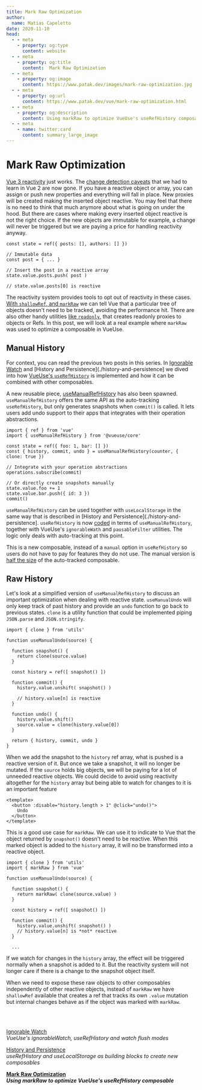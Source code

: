 ```yaml
---
title: Mark Raw Optimization
author:
  name: Matias Capeletto
date: 2020-11-10
head:
  - - meta
    - property: og:type
      content: website
  - - meta
    - property: og:title
      content:  Mark Raw Optimization
  - - meta
    - property: og:image
      content: https://www.patak.dev/images/mark-raw-optimization.jpg
  - - meta
    - property: og:url
      content: https://www.patak.dev/vue/mark-raw-optimization.html
  - - meta
    - property: og:description
      content: Using markRaw to optimize VueUse's useRefHistory composable
  - - meta
    - name: twitter:card
      content: summary_large_image
---
```


<BlogCover src="/images/mark-raw-optimization.jpg" />

# Mark Raw Optimization

[Vue 3 reactivity](https://v3.vuejs.org/guide/reactivity.html) just works. The [change detection caveats](https://vuejs.org/v2/guide/reactivity.html#Change-Detection-Caveats) that we had to learn in Vue 2 are now gone. If you have a reactive object or array, you can assign or push new properties and everything will fall in place. New proxies will be created making the inserted object reactive. You may feel that there is no need to think that much anymore about what is going on under the hood. But there are cases where making every inserted object reactive is not the right choice. If the new objects are immutable for example, a change will never be triggered but we are paying a price for handling reactivity anyway.

```js{9}
const state = ref({ posts: [], authors: [] })

// Immutable data
const post = { ... }

// Insert the post in a reactive array
state.value.posts.push( post )

// state.value.posts[0] is reactive
```

The reactivity system provides tools to opt out of reactivity in these cases. [With `shallowRef`, and `markRaw`](https://v3.vuejs.org/api/basic-reactivity.html#markraw) we can tell Vue that a particular tree of objects doesn't need to be tracked, avoiding the performance hit. There are also other handy utilities [like `readonly`](https://v3.vuejs.org/api/basic-reactivity.html#readonly), that creates readonly proxies to objects or Refs. In this post, we will look at a real example where `markRaw` was used to optimize a composable in VueUse.

## Manual History

For context, you can read the previous two posts in this series. In [Ignorable Watch](./ignorable-watch.md) and [History and Persistence](./history-and-persistence] we dived into how [VueUse's `useRefHistory`](https://vueuse.js.org/?path=/story/utilities--userefhistory) is implemented and how it can be combined with other composables.

A new reusable piece, [useManualRefHistory](https://vueuse.js.org/?path=/story/utilities--usemanualrefhistory) has also been spawned. `useManualRefHistory` offers the same API as the auto-tracking `useRefHistory`, but only generates snapshots when `commit()` is called. It lets users add undo support to their apps that integrates with their operation abstractions.

```js{8,13}
import { ref } from 'vue' 
import { useManualRefHistory } from '@vueuse/core'

const state = ref({ foo: 1, bar: [] })
const { history, commit, undo } = useManualRefHistory(counter, { clone: true })

// Integrate with your operation abstractions
operations.subscribe(commit)

// Or directly create snapshots manually
state.value.foo += 1
state.value.bar.push({ id: 3 })
commit()
```

`useManualRefHistory` can be used together with `useLocalStorage` in the same way that is described in [History and Persistence](./history-and-persistence]. `useRefHistory` is now [coded](https://github.com/antfu/vueuse/blob/master/packages/core/useRefHistory/index.ts) in terms of `useManualRefHistory`, together with VueUse's `ignorableWath` and `pausableFilter` utilities. The logic only deals with auto-tracking at this point.

This is a new composable, instead of a `manual` option in `useRefHistory` so users do not have to pay for features they do not use. The manual version is [half the size](https://vueuse.js.org/?path=/story/docs--export-size) of the auto-tracked composable.

## Raw History

Let's look at a simplified version of `useManualRefHistory` to discuss an important optimization when dealing with reactive state. `useManualUndo` will only keep track of past history and provide an `undo` function to go back to previous states. `clone` is a utility function that could be implemented piping `JSON.parse` and `JSON.stringify`.

```js{5-7,11-14}
import { clone } from 'utils'

function useManualUndo(source) {

  function snapshot() {
    return clone(source.value)
  }

  const history = ref([ snapshot() ])
  
  function commit() {
    history.value.unshift( snapshot() )

    // history.value[n] is reactive
  }

  function undo() {
    history.value.shift()
    source.value = clone(history.value[0])
  }

  return { history, commit, undo }
}  
```

When we add the snapshot to the `history` ref array, what is pushed is a reactive version of it. But once we take a snapshot, it will no longer be mutated. If the `source` holds big objects, we will be paying for a lot of unneeded reactive objects. We could decide to avoid using reactivity altogether for the `history` array but being able to watch for changes to it is an important feature

```html{2}
<template>
  <button :disable="history.length > 1" @click="undo()">
    Undo
  </button>
</template>
```

This is a good use case for `markRaw`. We can use it to indicate to Vue that the object returned by `snapshot()` doesn't need to be reactive. When this marked object is added to the `history` array, it will no be transformed into a reactive object.

```js{2,6-8,12-15}
import { clone } from 'utils'
import { markRaw } from 'vue'

function useManualUndo(source) {

  function snapshot() {
    return markRaw( clone(source.value) )
  }

  const history = ref([ snapshot() ])

  function commit() {
    history.value.unshift( snapshot() )
    // history.value[n] is *not* reactive
  }

  ...
```

If we watch for changes in the `history` array, the effect will be triggered normally when a snapshot is added to it. But the reactivity system will not longer care if there is a change to the snapshot object itself.

When we need to expose these raw objects to other composables independently of other reactive objects, instead of `markRaw` we have `shallowRef` available that creates a ref that tracks its own `.value` mutation but internal changes behave as if the object was marked with `markRaw`.

<br><br>

[Ignorable Watch](./ignorable-watch.md)
<br>*VueUse's ignorableWatch, useRefHistory and watch flush modes*

[History and Persistence](./history-and-persistence.md)
<br>*useRefHistory and useLocalStorage as building blocks to create new composables*

[**Mark Raw Optimization**](./mark-raw-optimization.md)
<br>***Using markRaw to optimize VueUse's useRefHistory composable***
